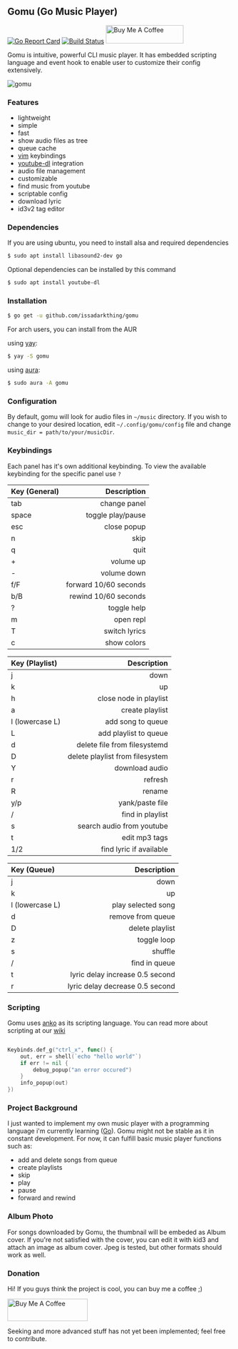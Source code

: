 
## Gomu (Go Music Player) 
[![Go Report Card](https://goreportcard.com/badge/github.com/issadarkthing/gomu)](https://goreportcard.com/report/github.com/issadarkthing/gomu) [![Build Status](https://travis-ci.com/issadarkthing/gomu.svg?branch=master)](https://travis-ci.com/issadarkthing/gomu)
<a href="https://www.buymeacoffee.com/raziman" target="_blank"><img src="https://cdn.buymeacoffee.com/buttons/default-orange.png" alt="Buy Me A Coffee" height="41" width="174"></a>

Gomu is intuitive, powerful CLI music player. It has embedded scripting language
and event hook to enable user to customize their config extensively.

![gomu](https://user-images.githubusercontent.com/50593529/107107772-37fdc000-686e-11eb-8c0f-c7d7f43f3c80.png)

### Features
- lightweight
- simple
- fast
- show audio files as tree
- queue cache
- [vim](https://github.com/vim/vim) keybindings
- [youtube-dl](https://github.com/ytdl-org/youtube-dl) integration
- audio file management
- customizable
- find music from youtube
- scriptable config
- download lyric
- id3v2 tag editor

### Dependencies
If you are using ubuntu, you need to install alsa and required dependencies
```sh
$ sudo apt install libasound2-dev go
```
Optional dependencies can be installed by this command
```sh
$ sudo apt install youtube-dl
```

### Installation

```sh
$ go get -u github.com/issadarkthing/gomu
```

For arch users, you can install from the AUR

using [yay](https://github.com/Jguer/yay):
```sh
$ yay -S gomu
```
using [aura](https://github.com/fosskers/aura):
```sh
$ sudo aura -A gomu
```


### Configuration
By default, gomu will look for audio files in `~/music` directory. If you wish to change to your desired location, edit `~/.config/gomu/config` file
and change `music_dir = path/to/your/musicDir`. 


### Keybindings
Each panel has it's own additional keybinding. To view the available keybinding for the specific panel use `?`

| Key (General)   |                     Description |
|:----------------|--------------------------------:|
| tab             |                    change panel |
| space           |               toggle play/pause |
| esc             |                     close popup |
| n               |                            skip |
| q               |                            quit |
| +               |                       volume up |
| -               |                     volume down |
| f/F             |           forward 10/60 seconds |
| b/B             |            rewind 10/60 seconds |
| ?               |                     toggle help |
| m               |                       open repl |
| T               |                   switch lyrics |
| c               |                     show colors |


| Key (Playlist)  |                     Description |
|:----------------|--------------------------------:|
| j               |                            down |
| k               |                              up |
| h               |          close node in playlist |
| a               |                 create playlist |
| l (lowercase L) |               add song to queue |
| L               |           add playlist to queue |
| d               |    delete file from filesystemd |
| D               | delete playlist from filesystem |
| Y               |                  download audio |
| r               |                         refresh |
| R               |                          rename |
| y/p             |                 yank/paste file |
| /               |                find in playlist |
| s               |       search audio from youtube |
| t               |                   edit mp3 tags |
| 1/2             |         find lyric if available |

| Key (Queue)     |                     Description |
|:----------------|--------------------------------:|
| j               |                            down |
| k               |                              up |
| l (lowercase L) |              play selected song |
| d               |               remove from queue |
| D               |                 delete playlist |
| z               |                     toggle loop |
| s               |                         shuffle |
| /               |                   find in queue |
| t               | lyric delay increase 0.5 second |
| r               | lyric delay decrease 0.5 second |

### Scripting

Gomu uses [anko](https://github.com/mattn/anko) as its scripting language. You can read
more about scripting at our [wiki](https://github.com/issadarkthing/gomu/wiki)

``` go

Keybinds.def_g("ctrl_x", func() {
    out, err = shell(`echo "hello world"`)
    if err != nil {
        debug_popup("an error occured")
    }
    info_popup(out)
})

```

### Project Background
I just wanted to implement my own music player with a programming language i'm currently learning ([Go](https://golang.org/)). Gomu might not be stable as it in constant development. For now, it can fulfill basic music player functions such as:
- add and delete songs from queue
- create playlists
- skip
- play
- pause 
- forward and rewind

### Album Photo
For songs downloaded by Gomu, the thumbnail will be embeded as Album cover. If you're not satisfied with the cover, you can edit it with kid3 and attach an image as album cover. Jpeg is tested, but other formats should work as well.

### Donation
Hi! If you guys think the project is cool, you can buy me a coffee ;)

<a href="https://www.buymeacoffee.com/raziman" target="_blank"><img src="https://cdn.buymeacoffee.com/buttons/default-orange.png" alt="Buy Me A Coffee" height="50" width="180"></a>

Seeking and more advanced stuff has not yet been implemented; feel free to contribute.
